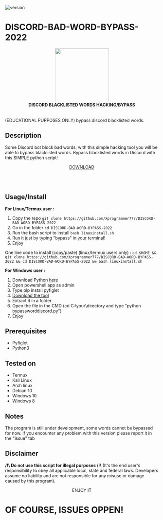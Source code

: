 ![version](https://img.shields.io/badge/Version-1.0.0-green)
# DISCORD-BAD-WORD-BYPASS-2022

<div align="center" class="stuff"><img src="https://preview.redd.it/841krdvmenb61.png?auto=webp&s=a04949ed5e86e990f7e591bacd8845bdca641243" width="177" align="center"/> </div>
<strong><div class="stuff" align="center">DISCORD BLACKLISTED WORDS HACKING/BYPASS</div> </strong>
<br>
<br>
(EDUCATIONAL PURPOSES ONLY) bypass discord blacklisted words.

Description
-----------
Some Discord bot block bad words, with this simple hacking tool you will be able to bypass blacklisted words.
Bypass blacklisted words in Discord with this SIMPLE python script!<br>
<a href="https://github.com/Xprogrammer777/DISCORD-BAD-WORD-BYPASS-2022/archive/refs/heads/main.zip"><p align="center">DOWNLOAD</p></a> <br> <br>

Usage/Install
-----
<strong> For Linux/Termux user : </strong>
1. Copy the repo ```git clone https://github.com/Xprogrammer777/DISCORD-BAD-WORD-BYPASS-2022```
2. Go in the folder ```cd DISCORD-BAD-WORD-BYPASS-2022```
3. Run the bash script to install ```bash linuxinstall.sh```
4. Run it just by typing "bypass" in your terminal!
5. Enjoy

One line code to install (copy/paste) (linux/termux users only) : 
```cd $HOME && git clone https://github.com/Xprogrammer777/DISCORD-BAD-WORD-BYPASS-2022 && cd DISCORD-BAD-WORD-BYPASS-2022 && bash linuxinstall.sh ```

<strong> For Windows user : </strong>
1. Download Python <a href="https://www.python.org/ftp/python/3.10.2/python-3.10.2-amd64.exe">here</a>
2. Open powershell app as admin
3. Type pip install pyfiglet
4. <a href="https://github.com/Xprogrammer777/DISCORD-BAD-WORD-BYPASS-2022/archive/refs/heads/main.zip">Download the tool</a>
5. Extract it in a folder
6. Open the file in the CMD (cd C:\your\directory and type "python bypassworddiscord.py")
7. Enjoy


Prerequisites
-------------
* Pyfiglet
* Python3

Tested on
-----------
* Termux
* Kali Linux
* Arch linux
* Debian 10
* Windows 10
* Windows 8


Notes
-------------
The program is still under development, some words cannot be bypassed for now. If you encounter any problem with this version please report it in the "issue" tab


Disclaimer 
---------------------
<strong> /!\ Do not use this script for illegal purposes /!\ </strong>
(It's the end user's responsibility to obey all applicable local, state and federal laws. Developers assume no liability and are not responsible for any misuse or damage caused by this program).


<center> ENJOY IT </center>

# OF COURSE, ISSUES OPPEN!



